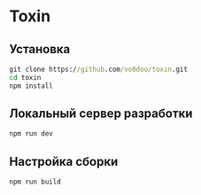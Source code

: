 # Toxin

## Установка

```cmd
git clone https://github.com/vo0doo/toxin.git
cd toxin
npm install
```

## Локальный сервер разработки

```cmd
npm run dev
```

## Настройка сборки

```cmd
npm run build
```
